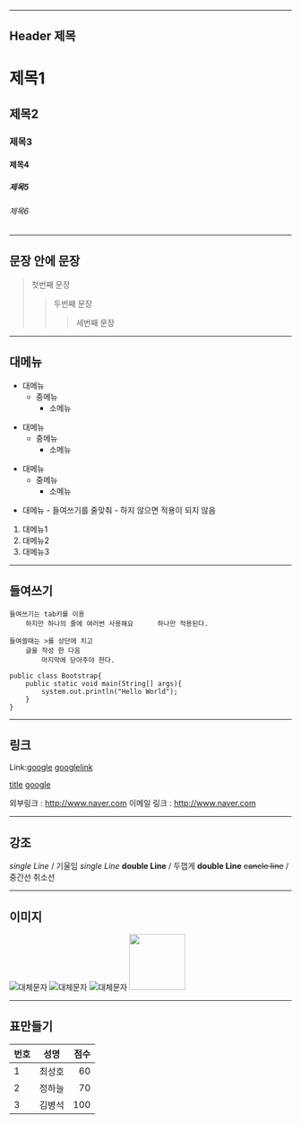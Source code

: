 
---
Header 제목
---

# 제목1
## 제목2
### 제목3
#### 제목4
##### 제목5
###### 제목6
---
문장 안에 문장
---
>첫번째 문장
>>두번째 문장
>>>세번째 문장
---
대메뉴 
---
* 대메뉴
    * 중메뉴
        * 소메뉴
- 대메뉴
    - 중메뉴
        - 소메뉴
+ 대메뉴
    + 중메뉴
        + 소메뉴
- 대메뉴
        - 들여쓰기를 줄맞춰 
        - 하지 않으면 적용이 되지 않음

1. 대메뉴1
2. 대메뉴2
3. 대메뉴3
---
들여쓰기
---

    들여쓰기는 tab키를 이용
        하지만 하나의 줄에 여러번 사용해요      하나만 적용된다.
        
>
    들여쓸때는 >를 상단에 치고
        글을 작성 한 다음
            마지막에 닫아주야 한다.
>

```
public class Bootstrap{
    public static void main(String[] args){
        system.out.println("Hello World");
    }
}
```

***
링크
---

Link:[google](googlelink)
[googlelink](http://www.google.com)

[title](link)
[google](www.google.com)

외부링크 : <http://www.naver.com>
이메일 링크 : http://www.naver.com

***
강조
---

*single Line* / 기울임
_single Line_
**double Line** / 두껍게
__double Line__
~~cancle line~~ / 중간선 취소선

***
이미지
---

![대체문자](이미지URL)
![대체문자](/img/logo/main_logo.jpg "에베베베")
![대체문자](/img/logo/main_logo.jpg "에베베베")
<img src="/img/logo/main_logo.jpg" width="100" height="100">


***
표만들기
---

| 번호 | 성명 | 점수 |
|:-----|:----------:|-------:|
|1|최성호|60|
|2|정하늘|70|
|3|김병석|100|